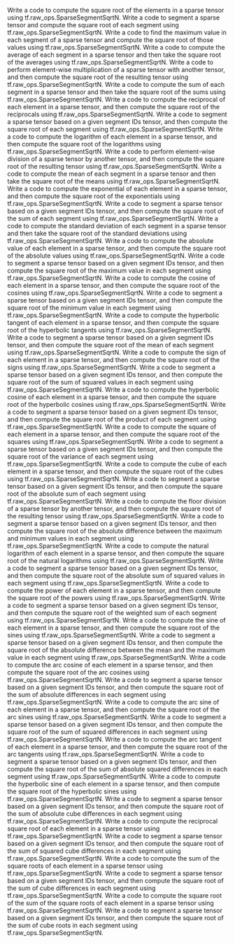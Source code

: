 Write a code to compute the square root of the elements in a sparse tensor using tf.raw_ops.SparseSegmentSqrtN.
Write a code to segment a sparse tensor and compute the square root of each segment using tf.raw_ops.SparseSegmentSqrtN.
Write a code to find the maximum value in each segment of a sparse tensor and compute the square root of those values using tf.raw_ops.SparseSegmentSqrtN.
Write a code to compute the average of each segment in a sparse tensor and then take the square root of the averages using tf.raw_ops.SparseSegmentSqrtN.
Write a code to perform element-wise multiplication of a sparse tensor with another tensor, and then compute the square root of the resulting tensor using tf.raw_ops.SparseSegmentSqrtN.
Write a code to compute the sum of each segment in a sparse tensor and then take the square root of the sums using tf.raw_ops.SparseSegmentSqrtN.
Write a code to compute the reciprocal of each element in a sparse tensor, and then compute the square root of the reciprocals using tf.raw_ops.SparseSegmentSqrtN.
Write a code to segment a sparse tensor based on a given segment IDs tensor, and then compute the square root of each segment using tf.raw_ops.SparseSegmentSqrtN.
Write a code to compute the logarithm of each element in a sparse tensor, and then compute the square root of the logarithms using tf.raw_ops.SparseSegmentSqrtN.
Write a code to perform element-wise division of a sparse tensor by another tensor, and then compute the square root of the resulting tensor using tf.raw_ops.SparseSegmentSqrtN.
Write a code to compute the mean of each segment in a sparse tensor and then take the square root of the means using tf.raw_ops.SparseSegmentSqrtN.
Write a code to compute the exponential of each element in a sparse tensor, and then compute the square root of the exponentials using tf.raw_ops.SparseSegmentSqrtN.
Write a code to segment a sparse tensor based on a given segment IDs tensor, and then compute the square root of the sum of each segment using tf.raw_ops.SparseSegmentSqrtN.
Write a code to compute the standard deviation of each segment in a sparse tensor and then take the square root of the standard deviations using tf.raw_ops.SparseSegmentSqrtN.
Write a code to compute the absolute value of each element in a sparse tensor, and then compute the square root of the absolute values using tf.raw_ops.SparseSegmentSqrtN.
Write a code to segment a sparse tensor based on a given segment IDs tensor, and then compute the square root of the maximum value in each segment using tf.raw_ops.SparseSegmentSqrtN.
Write a code to compute the cosine of each element in a sparse tensor, and then compute the square root of the cosines using tf.raw_ops.SparseSegmentSqrtN.
Write a code to segment a sparse tensor based on a given segment IDs tensor, and then compute the square root of the minimum value in each segment using tf.raw_ops.SparseSegmentSqrtN.
Write a code to compute the hyperbolic tangent of each element in a sparse tensor, and then compute the square root of the hyperbolic tangents using tf.raw_ops.SparseSegmentSqrtN.
Write a code to segment a sparse tensor based on a given segment IDs tensor, and then compute the square root of the mean of each segment using tf.raw_ops.SparseSegmentSqrtN.
Write a code to compute the sign of each element in a sparse tensor, and then compute the square root of the signs using tf.raw_ops.SparseSegmentSqrtN.
Write a code to segment a sparse tensor based on a given segment IDs tensor, and then compute the square root of the sum of squared values in each segment using tf.raw_ops.SparseSegmentSqrtN.
Write a code to compute the hyperbolic cosine of each element in a sparse tensor, and then compute the square root of the hyperbolic cosines using tf.raw_ops.SparseSegmentSqrtN.
Write a code to segment a sparse tensor based on a given segment IDs tensor, and then compute the square root of the product of each segment using tf.raw_ops.SparseSegmentSqrtN.
Write a code to compute the square of each element in a sparse tensor, and then compute the square root of the squares using tf.raw_ops.SparseSegmentSqrtN.
Write a code to segment a sparse tensor based on a given segment IDs tensor, and then compute the square root of the variance of each segment using tf.raw_ops.SparseSegmentSqrtN.
Write a code to compute the cube of each element in a sparse tensor, and then compute the square root of the cubes using tf.raw_ops.SparseSegmentSqrtN.
Write a code to segment a sparse tensor based on a given segment IDs tensor, and then compute the square root of the absolute sum of each segment using tf.raw_ops.SparseSegmentSqrtN.
Write a code to compute the floor division of a sparse tensor by another tensor, and then compute the square root of the resulting tensor using tf.raw_ops.SparseSegmentSqrtN.
Write a code to segment a sparse tensor based on a given segment IDs tensor, and then compute the square root of the absolute difference between the maximum and minimum values in each segment using tf.raw_ops.SparseSegmentSqrtN.
Write a code to compute the natural logarithm of each element in a sparse tensor, and then compute the square root of the natural logarithms using tf.raw_ops.SparseSegmentSqrtN.
Write a code to segment a sparse tensor based on a given segment IDs tensor, and then compute the square root of the absolute sum of squared values in each segment using tf.raw_ops.SparseSegmentSqrtN.
Write a code to compute the power of each element in a sparse tensor, and then compute the square root of the powers using tf.raw_ops.SparseSegmentSqrtN.
Write a code to segment a sparse tensor based on a given segment IDs tensor, and then compute the square root of the weighted sum of each segment using tf.raw_ops.SparseSegmentSqrtN.
Write a code to compute the sine of each element in a sparse tensor, and then compute the square root of the sines using tf.raw_ops.SparseSegmentSqrtN.
Write a code to segment a sparse tensor based on a given segment IDs tensor, and then compute the square root of the absolute difference between the mean and the maximum value in each segment using tf.raw_ops.SparseSegmentSqrtN.
Write a code to compute the arc cosine of each element in a sparse tensor, and then compute the square root of the arc cosines using tf.raw_ops.SparseSegmentSqrtN.
Write a code to segment a sparse tensor based on a given segment IDs tensor, and then compute the square root of the sum of absolute differences in each segment using tf.raw_ops.SparseSegmentSqrtN.
Write a code to compute the arc sine of each element in a sparse tensor, and then compute the square root of the arc sines using tf.raw_ops.SparseSegmentSqrtN.
Write a code to segment a sparse tensor based on a given segment IDs tensor, and then compute the square root of the sum of squared differences in each segment using tf.raw_ops.SparseSegmentSqrtN.
Write a code to compute the arc tangent of each element in a sparse tensor, and then compute the square root of the arc tangents using tf.raw_ops.SparseSegmentSqrtN.
Write a code to segment a sparse tensor based on a given segment IDs tensor, and then compute the square root of the sum of absolute squared differences in each segment using tf.raw_ops.SparseSegmentSqrtN.
Write a code to compute the hyperbolic sine of each element in a sparse tensor, and then compute the square root of the hyperbolic sines using tf.raw_ops.SparseSegmentSqrtN.
Write a code to segment a sparse tensor based on a given segment IDs tensor, and then compute the square root of the sum of absolute cube differences in each segment using tf.raw_ops.SparseSegmentSqrtN.
Write a code to compute the reciprocal square root of each element in a sparse tensor using tf.raw_ops.SparseSegmentSqrtN.
Write a code to segment a sparse tensor based on a given segment IDs tensor, and then compute the square root of the sum of squared cube differences in each segment using tf.raw_ops.SparseSegmentSqrtN.
Write a code to compute the sum of the square roots of each element in a sparse tensor using tf.raw_ops.SparseSegmentSqrtN.
Write a code to segment a sparse tensor based on a given segment IDs tensor, and then compute the square root of the sum of cube differences in each segment using tf.raw_ops.SparseSegmentSqrtN.
Write a code to compute the square root of the sum of the square roots of each element in a sparse tensor using tf.raw_ops.SparseSegmentSqrtN.
Write a code to segment a sparse tensor based on a given segment IDs tensor, and then compute the square root of the sum of cube roots in each segment using tf.raw_ops.SparseSegmentSqrtN.